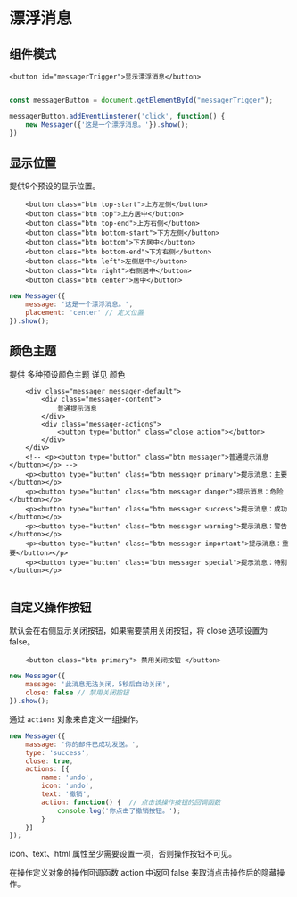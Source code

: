 # 漂浮消息

## 组件模式

```html:example
<button id="messagerTrigger">显示漂浮消息</button>
```

```js

const messagerButton = document.getElementById("messagerTrigger");

messagerButton.addEventLinstener('click', function() {
    new Messager({'这是一个漂浮消息。'}).show();
})

```

## 显示位置

提供9个预设的显示位置。

```html:example
    <button class="btn top-start">上方左侧</button>
    <button class="btn top">上方居中</button>
    <button class="btn top-end">上方右侧</button>
    <button class="btn bottom-start">下方左侧</button>
    <button class="btn bottom">下方居中</button>
    <button class="btn bottom-end">下方右侧</button>
    <button class="btn left">左侧居中</button>
    <button class="btn right">右侧居中</button>
    <button class="btn center">居中</button>

```

```js
new Messager({
    message: '这是一个漂浮消息。',
    placement: 'center' // 定义位置
}).show();
```

## 颜色主题

提供 多种预设颜色主题 详见 颜色

```html:example
    <div class="messager messager-default">
        <div class="messager-content">
            普通提示消息
        </div>
        <div class="messager-actions">
            <button type="button" class="close action"></button>
        </div>
    </div>
    <!-- <p><button type="button" class="btn messager">普通提示消息</button></p> -->
    <p><button type="button" class="btn messager primary">提示消息：主要</button></p>
    <p><button type="button" class="btn messager danger">提示消息：危险</button></p>
    <p><button type="button" class="btn messager success">提示消息：成功</button></p>
    <p><button type="button" class="btn messager warning">提示消息：警告</button></p>
    <p><button type="button" class="btn messager important">提示消息：重要</button></p>
    <p><button type="button" class="btn messager special">提示消息：特别</button></p>
```

```js

```

## 自定义操作按钮

默认会在右侧显示关闭按钮，如果需要禁用关闭按钮，将 close 选项设置为 false。

```html:example
    <button class="btn primary"> 禁用关闭按钮 </button>
```

```js
new Messager({
    massage: '此消息无法关闭，5秒后自动关闭',
    close: false // 禁用关闭按钮
}).show();
```

通过 `actions` 对象来自定义一组操作。

```js
new Messager({
    massage: '你的邮件已成功发送。',
    type: 'success',
    close: true,
    actions: [{
        name: 'undo',
        icon: 'undo',
        text: '撤销',
        action: function() {  // 点击该操作按钮的回调函数
            console.log('你点击了撤销按钮。');
        }
    }]
});
```

icon、text、html 属性至少需要设置一项，否则操作按钮不可见。

在操作定义对象的操作回调函数 action 中返回 false 来取消点击操作后的隐藏操作。